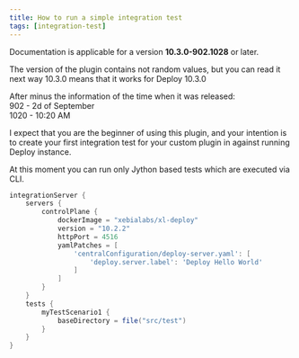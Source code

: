 ```yaml
---
title: How to run a simple integration test
tags: [integration-test]
---
```


Documentation is applicable for a version **10.3.0-902.1028** or later.

The version of the plugin contains not random values, but you can read it next way
10.3.0 means that it works for Deploy 10.3.0

After minus the information of the time when it was released: <br/>
902 - 2d of September <br/>
1020 - 10:20 AM <br/>

I expect that you are the beginner of using this plugin, and your intention is to create your first integration test
for your custom plugin in against running Deploy instance. 

At this moment you can run only Jython based tests which are executed via CLI.

```groovy
integrationServer {
    servers {
        controlPlane {
            dockerImage = "xebialabs/xl-deploy"
            version = "10.2.2"
            httpPort = 4516
            yamlPatches = [
                'centralConfiguration/deploy-server.yaml': [
                    'deploy.server.label': 'Deploy Hello World'
                ]
            ]
        }
    }
    tests {
        myTestScenario1 {
            baseDirectory = file("src/test")
        }
    }
}
```
